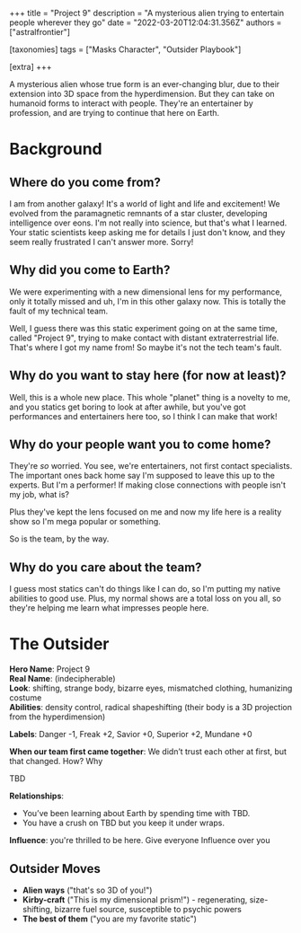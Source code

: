 +++
title = "Project 9"
description = "A mysterious alien trying to entertain people wherever they go"
date = "2022-03-20T12:04:31.356Z"
authors = ["astralfrontier"]

[taxonomies]
tags = ["Masks Character", "Outsider Playbook"]

[extra]
+++

A mysterious alien whose true form is an ever-changing blur, due to their extension into 3D space from the hyperdimension. But they can take on humanoid forms to interact with people. They're an entertainer by profession, and are trying to continue that here on Earth.

<!-- more -->

# Background

## Where do you come from?

I am from another galaxy! It's a world of light and life and excitement! We evolved from the paramagnetic remnants of a star cluster, developing intelligence over eons. I'm not really into science, but that's what I learned. Your static scientists keep asking me for details I just don't know, and they seem really frustrated I can't answer more. Sorry!

## Why did you come to Earth?

We were experimenting with a new dimensional lens for my performance, only it totally missed and uh, I'm in this other galaxy now. This is totally the fault of my technical team.

Well, I guess there was this static experiment going on at the same time, called "Project 9", trying to make contact with distant extraterrestrial life. That's where I got my name from! So maybe it's not the tech team's fault.

## Why do you want to stay here (for now at least)?

Well, this is a whole new place. This whole "planet" thing is a novelty to me, and you statics get boring to look at after awhile, but you've got performances and entertainers here too, so I think I can make that work!

## Why do your people want you to come home?

They're _so_ worried. You see, we're entertainers, not first contact specialists. The important ones back home say I'm supposed to leave this up to the experts. But I'm a performer! If making close connections with people isn't my job, what is?

Plus they've kept the lens focused on me and now my life here is a reality show so I'm mega popular or something.

So is the team, by the way.

## Why do you care about the team?

I guess most statics can't do things like I can do, so I'm putting my native abilities to good use. Plus, my normal shows are a total loss on you all, so they're helping me learn what impresses people here.

# The Outsider
**Hero Name**: Project 9  
**Real Name**: (indecipherable)  
**Look**: shifting, strange body, bizarre eyes, mismatched clothing, humanizing costume  
**Abilities**: density control, radical shapeshifting (their body is a 3D projection from the hyperdimension)

**Labels**: Danger -1, Freak +2, Savior +0, Superior +2, Mundane +0

**When our team first came together**: We didn’t trust each other at first, but that changed. How? Why

TBD

**Relationships**:
- You’ve been learning about Earth by spending time with TBD. 
- You have a crush on TBD but you keep it under wraps.

**Influence**: you're thrilled to be here. Give everyone Influence over you

## Outsider Moves

- **Alien ways** ("that's so 3D of you!")
- **Kirby-craft** ("This is my dimensional prism!") - regenerating, size-shifting, bizarre fuel source, susceptible to psychic powers
- **The best of them** ("you are my favorite static")